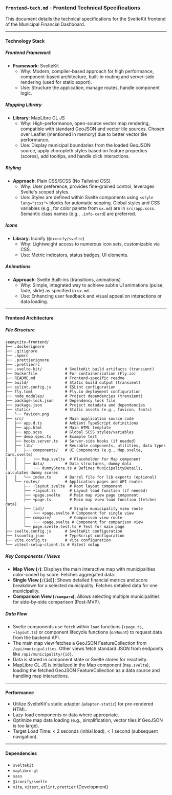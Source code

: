 ### `frontend-tech.md` - Frontend Technical Specifications

This document details the technical specifications for the SvelteKit frontend of the Municipal Financial Dashboard.

---

#### Technology Stack

##### Frontend Framework
- **Framework**: SvelteKit
  - Why: Modern, compiler-based approach for high performance, component-based architecture, built-in routing and server-side rendering (used for static export).
  - Use: Structure the application, manage routes, handle component logic.

##### Mapping Library
- **Library**: MapLibre GL JS
  - Why: High-performance, open-source vector map rendering, compatible with standard GeoJSON and vector tile sources. Chosen over Leaflet (mentioned in memory) due to better vector tile performance.
  - Use: Display municipal boundaries from the loaded GeoJSON source, apply choropleth styles based on feature properties (scores), add tooltips, and handle click interactions.

##### Styling
- **Approach**: Plain CSS/SCSS (No Tailwind CSS)
  - Why: User preference, provides fine-grained control, leverages Svelte's scoped styles.
  - Use: Styles are defined within Svelte components using `<style lang="scss">` blocks for automatic scoping. Global styles and CSS variables (e.g., for color palette from `ux.md`) are in `src/app.scss`. Semantic class names (e.g., `.info-card`) are preferred.

##### Icons
- **Library**: Iconify (`@iconify/svelte`)
  - Why: Lightweight access to numerous icon sets, customizable via CSS.
  - Use: Metric indicators, status badges, UI elements.

##### Animations
- **Approach**: Svelte Built-ins (transitions, animations)
  - Why: Simple, integrated way to achieve subtle UI animations (pulse, fade, slide) as specified in `ux.md`.
  - Use: Enhancing user feedback and visual appeal on interactions or data loading.

---

#### Frontend Architecture

##### File Structure

```
seemycity-frontend/
├── .dockerignore
├── .gitignore
├── .npmrc
├── .prettierignore
├── .prettierrc
├── .svelte-kit/          # SvelteKit build artifacts (transient)
├── Dockerfile            # For containerization (Fly.io)
├── README.md             # Frontend-specific readme
├── build/                # Static build output (transient)
├── eslint.config.js      # ESLint configuration
├── fly.toml              # Fly.io deployment configuration
├── node_modules/         # Project dependencies (transient)
├── package-lock.json     # Dependency lock file
├── package.json          # Project metadata and dependencies
├── static/               # Static assets (e.g., favicon, fonts)
│   └── favicon.png
├── src/                  # Main application source code
│   ├── app.d.ts          # Ambient TypeScript definitions
│   ├── app.html          # Main HTML template
│   ├── app.scss          # Global SCSS styles/variables
│   ├── demo.spec.ts      # Example test
│   ├── hooks.server.ts   # Server-side hooks (if needed)
│   ├── lib/              # Reusable components, utilities, data types
│   │   ├── components/   # UI Components (e.g., Map.svelte, Card.svelte)
│   │   │   └── Map.svelte  # Placeholder for Map component
│   │   ├── data/         # Data structures, dummy data
│   │   │   └── dummyStore.ts # Defines MunicipalityDetails, calculates dummy scores
│   │   └── index.ts      # Barrel file for lib exports (optional)
│   └── routes/           # Application pages and API routes
│       ├── +layout.svelte  # Root layout component
│       ├── +layout.ts      # Layout load function (if needed)
│       ├── +page.svelte    # Main map view page component
│       ├── +page.ts        # Main map view load function (fetches data)
│       ├── [id]/           # Single municipality view route
│       │   └── +page.svelte # Component for single view
│       ├── compare/        # Comparison view route
│       │   └── +page.svelte # Component for comparison view
│       └── page.svelte.test.ts # Test for main page
├── svelte.config.js      # SvelteKit configuration
├── tsconfig.json         # TypeScript configuration
├── vite.config.ts        # Vite configuration
└── vitest-setup-client.ts # Vitest setup
```

##### Key Components / Views
- **Map View (`/`)**: Displays the main interactive map with municipalities color-coded by score. Fetches aggregated data.
- **Single View (`/[id]`)**: Shows detailed financial metrics and score breakdown for a selected municipality. Fetches detailed data for one municipality.
- **Comparison View (`/compare`)**: Allows selecting multiple municipalities for side-by-side comparison (Post-MVP).

##### Data Flow
- Svelte components use `fetch` within `load` functions (`+page.ts`, `+layout.ts`) or component lifecycle functions (`onMount`) to request data from the backend API.
- The main map view fetches a GeoJSON FeatureCollection from `/api/municipalities`. Other views fetch standard JSON from endpoints like `/api/municipality/{id}`.
- Data is stored in component state or Svelte stores for reactivity.
- MapLibre GL JS is initialized in the Map component (`Map.svelte`), loading the fetched GeoJSON FeatureCollection as a data source and handling map interactions.

---

#### Performance
- Utilize SvelteKit's static adapter (`adapter-static`) for pre-rendered HTML.
- Lazy-load components or data where appropriate.
- Optimize map data loading (e.g., simplification, vector tiles if GeoJSON is too large).
- Target Load Time: < 2 seconds (initial load), < 1 second (subsequent navigation).

---

#### Dependencies
- `sveltekit`
- `maplibre-gl`
- `sass`
- `@iconify/svelte`
- `vite`, `vitest`, `eslint`, `prettier` (Development)
